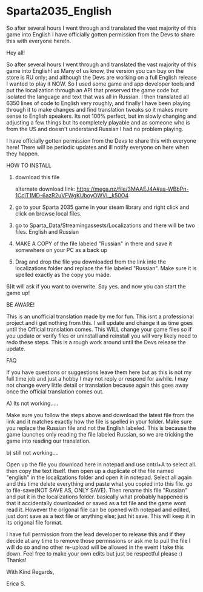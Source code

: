 # Sparta2035_English
So after several hours I went through and translated the vast majority of this game into English I have officially gotten permission from the Devs to share this with everyone here!n.


Hey all!


So after several hours I went through and translated the vast majority of this game into English! as Many of us know, the version you can buy on the store is RU only; and although the Devs are working on a full English release I wanted to play it NOW. So I used some game and app developer tools and put the localization through an API that preserved the game code but isolated the language and text that was all in Russian. I then translated all 6350 lines of code to English very roughly, and finally I have been playing through it to make changes and find translation tweaks so it makes more sense to English speakers. Its not 100% perfect, but im slowly changing and adjusting a few things but its completely playable and as someone who is from the US and doesn't understand Russian I had no problem playing.

I have officially gotten permission from the Devs to share this with everyone here! There will be periodic updates and ill notify everyone on here when they happen.


HOW TO INSTALL

1) download this file

   alternate download link: https://mega.nz/file/3MAAEJ4A#aa-WBbPn-1CcjT1MD-6azR2uVFWgKUboyOWVL_k50O4

3) go to your Sparta 2035 game in your steam library and right click and click on browse local files.

4) go to Sparta_Data/Streamingassests/Localizations and there will be two files. English and Russian

5) MAKE A COPY of the file labeled "Russian" in there and save it somewhere on your PC as a back up

6) Drag and drop the file you downloaded from the link into the localizations folder and replace the file labeled "Russian". Make sure it is spelled exactly as the copy you made.

6)It will ask if you want to overwrite. Say yes. and now you can start the game up!

BE AWARE!

This is an unofficial translation made by me for fun. This isnt a professional project and i get nothing from this. I will update and change it as time goes until the Official translation comes. This WILL change your game files so if you update or verify files or uninstall and reinstall you will very likely need to redo these steps. This is a rough work around until the Devs release the update.


FAQ


If you have questions or suggestions leave them here but as this is not my full time job and just a hobby I may not reply or respond for awhile. I may not change every little detail or translation because again this goes away once the official translation comes out.

A) Its not working.....

Make sure you follow the steps above and download the latest file from the link and it matches exactly how the file is spelled in your folder. Make sure you replace the Russian file and not the English labeled. This is because the game launches only reading the file labeled Russian, so we are tricking the game into reading our translation.


b) still not working....

Open up the file you download here in notepad and use cntrl+A to select all. then copy the text itself. then open up a duplicate of the file named "english" in the localizations folder and open it in notepad. Select all again and this time delete everything and paste what you copied into this file. go to file-save(NOT SAVE AS, ONLY SAVE). Then rename this file "Russian" and put it in the localizations folder. basically what probably happened is that it accidentally downloaded or saved as a txt file and the game wont read it. However the origonal file can be opened with notepad and edited, just dont save as a text file or anything else; just hit save. This will keep it in its origonal file format.





I have full permission from the lead developer to release this and if they decide at any time to remove those permissions or ask me to pull the file I will do so and no other re-upload will be allowed in the event I take this down. Feel free to make your own edits but just be respectful please :) Thanks!


With Kind Regards,

Erica S.
